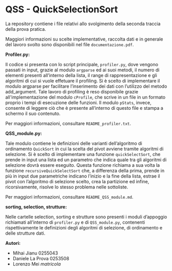 # QSS - QuickSelectionSort

La repository contiene i file relativi allo svolgimento della seconda traccia della prova pratica.

Maggiori informazioni su scelte implementative, raccolta dati e in generale del lavoro svolto sono disponibili nel file ``documentazione.pdf``.

**Profiler.py:**

Il codice si presenta con lo script principale, ``profiler.py``, dove vengono passati in input, grazie al modulo 
``argparse`` ed ai suoi metodi, il numero di elementi presenti all’interno della lista, il range di rappresentazione e gli algoritmi di cui si vuole effetuare il profiling. Si è scelto di implementare il modulo argparse per facilitare l’inserimento dei dati con l’utilizzo del metodo add_argument.
Tale lavoro di profiling è reso disponibile grazie all'implementazione del modulo ``cProfile``, che scrive in un file in un formato proprio i tempi di esecuzione delle funzioni. Il modulo ``pStats``, invece, consente di leggere ciò che è presente all’interno di questo 
file e stampa a schermo il suo contenuto.

Per maggiori informazioni, consultare ``README_profiler.txt``.

**QSS_module.py:**

Tale modulo contiene le definizioni delle varianti dell’algoritmo di ordinamento ``QuickSort`` in cui la scelta
del pivot avviene tramite algoritmi di selezione. Si è scelto di implementare una funzione ``quickSelectSort``, che prende
in input una lista ed un parametro che indica quale tra gli algoritmi di selezione dovrà essere eseguito. Questa funzione
richiama a sua volta la funzione ``recursiveQuickSelectSort`` che, a differenza della prima, prende in più in input due 
parametriche indicano l’inizio e la fine della lista, estrae il pivot con l’algoritmo di selezione scelto, crea la 
partizione ed infine, ricorsivamente, risolve lo stesso problema nelle sottoliste.

Per maggiori informazioni, consultare ``README_QSS_module.md``.

**sorting, selection, strutture:**

Nelle cartelle selection, sorting e strutture sono presenti i moduli d’appoggio richiamati all’interno di ``profiler.py``
e di ``QSS_module.py``, contenenti rispettivamente le definizioni degli algoritmi di selezione, di ordinamento e delle strutture dati. 

**Autori:**

- Mihai Jianu        0255043
- Daniele La Prova   0253508
- Lorenzo Mei       *matricola*
